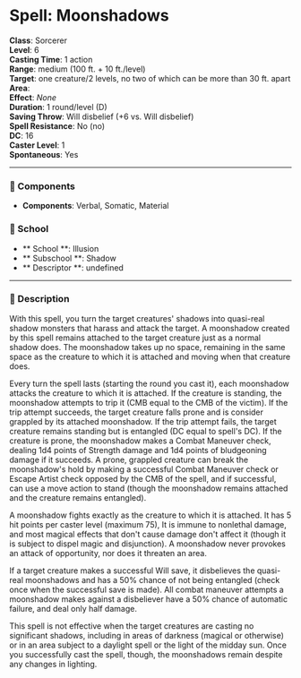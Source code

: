 
# Spell: Moonshadows
**Class**: Sorcerer  
**Level**: 6  
**Casting Time**: 1 action  
**Range**: medium (100 ft. + 10 ft./level)  
**Target**: one creature/2 levels, no two of which can be more than 30 ft. apart  
**Area**:   
**Effect**: _None_  
**Duration**: 1 round/level (D)  
**Saving Throw**: Will disbelief (+6 vs. Will disbelief)  
**Spell Resistance**: No (no)  
**DC**: 16  
**Caster Level**: 1  
**Spontaneous**: Yes

---

### 🔮 Components
- **Components**: Verbal, Somatic, Material

### 🏫 School
- ** School **: Illusion
- ** Subschool **: Shadow
- ** Descriptor **: undefined
---

### 📜 Description
With this spell, you turn the target creatures' shadows into quasi-real shadow monsters that harass and attack the target. A moonshadow created by this spell remains attached to the target creature just as a normal shadow does. The moonshadow takes up no space, remaining in the same space as the creature to which it is attached and moving when that creature does. 

Every turn the spell lasts (starting the round you cast it), each moonshadow attacks the creature to which it is attached. If the creature is standing, the moonshadow attempts to trip it (CMB equal to the CMB of the victim). If the trip attempt succeeds, the target creature falls prone and is consider grappled by its attached moonshadow. If the trip attempt fails, the target creature remains standing but is entangled (DC equal to spell's DC). If the creature is prone, the moonshadow makes a Combat Maneuver check, dealing 1d4 points of Strength damage and 1d4 points of bludgeoning damage if it succeeds. A prone, grappled creature can break the moonshadow's hold by making a successful Combat Maneuver check or Escape Artist check opposed by the CMB of the spell, and if successful, can use a move action to stand (though the moonshadow remains attached and the creature remains entangled). 

A moonshadow fights exactly as the creature to which it is attached. It has 5 hit points per caster level (maximum 75), It is immune to nonlethal damage, and most magical effects that don't cause damage don't affect it (though it is subject to dispel magic and disjunction). A moonshadow never provokes an attack of opportunity, nor does it threaten an area. 

If a target creature makes a successful Will save, it disbelieves the quasi-real moonshadows and has a 50% chance of not being entangled (check once when the successful save is made). All combat maneuver attempts a moonshadow makes against a disbeliever have a 50% chance of automatic failure, and deal only half damage. 

This spell is not effective when the target creatures are casting no significant shadows, including in areas of darkness (magical or otherwise) or in an area subject to a daylight spell or the light of the midday sun. Once you successfully cast the spell, though, the moonshadows remain despite any changes in lighting.
